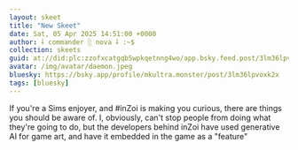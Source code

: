 ```yaml
---
layout: skeet
title: "New Skeet"
date: Sat, 05 Apr 2025 14:51:00 +0000
author: ⸸ commander ░ nova ⸸ :~$
collection: skeets
guid: at://did:plc:zzofxcatgqb5wpkqetnng4wo/app.bsky.feed.post/3lm36lpvoxk2x
avatar: /img/avatar/daemon.jpeg
bluesky: https://bsky.app/profile/mkultra.monster/post/3lm36lpvoxk2x
tags: [bluesky]
---
```


If you're a Sims enjoyer, and #inZoi is making you curious, there are things you should be aware of. I, obviously, can't stop people from doing what they're going to do, but the developers behind inZoi have used generative AI for game art, and have it embedded in the game as a "feature"
